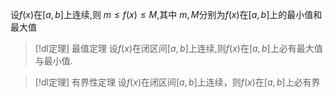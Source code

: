 
设$f(x)$在$[a,b]$上连续,则
$m\leq f(x)\leq M$,其中 $m,M$分别为$f(x)$在$[a,b]$上的最小值和最大值


> [!dl定理] 最值定理 
> 设$f(x)$在闭区间$[a,b]$上连续,则$f(x)$在$[a,b]$上必有最大值与最小值.

> [!dl定理] 有界性定理
> 设$f(x)$在闭区间$[a,b]$上连续，则$f(x)$在$[a,b]$上必有界
